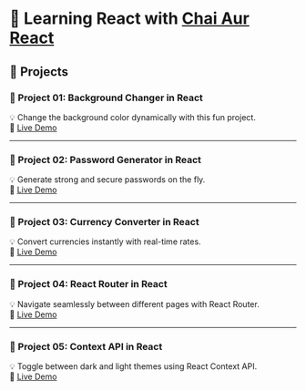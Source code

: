 # 🚀 Learning React with [Chai Aur React](https://www.youtube.com/playlist?list=PLu71SKxNbfoDqgPchmvIsL4hTnJIrtige)

## 📂 Projects

### 🎨 Project 01: Background Changer in React  
💡 Change the background color dynamically with this fun project.  
🔗 [Live Demo](https://hot-colorchanger.surge.sh/)  

---

### 🔐 Project 02: Password Generator in React  
💡 Generate strong and secure passwords on the fly.  
🔗 [Live Demo](https://hot-password-generator.surge.sh/)  

---

### 💱 Project 03: Currency Converter in React  
💡 Convert currencies instantly with real-time rates.  
🔗 [Live Demo](https://hot-currencyconverter.surge.sh/)  

---

### 🧭 Project 04: React Router in React  
💡 Navigate seamlessly between different pages with React Router.  
🔗 [Live Demo](https://hot-reactrouter.surge.sh/)  

---

### 🌙 Project 05: Context API in React  
💡 Toggle between dark and light themes using React Context API.  
🔗 [Live Demo](https://hot-darktheme.surge.sh/)  
